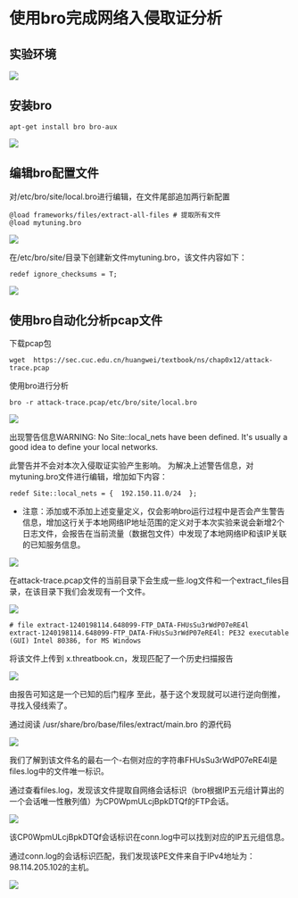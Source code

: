 # 使用bro完成网络入侵取证分析
## 实验环境
![](image/1.png)
## 安装bro

```
apt-get install bro bro-aux
```
![](image/2.png)
## 编辑bro配置文件
对/etc/bro/site/local.bro进行编辑，在文件尾部追加两行新配置
```
@load frameworks/files/extract-all-files # 提取所有文件
@load mytuning.bro
```
![](image/3.png)

在/etc/bro/site/目录下创建新文件mytuning.bro，该文件内容如下：

```
redef ignore_checksums = T;
```
![](image/4.png)

## 使用bro自动化分析pcap文件
下载pcap包

```
wget  https://sec.cuc.edu.cn/huangwei/textbook/ns/chap0x12/attack-trace.pcap
```
使用bro进行分析

```
bro -r attack-trace.pcap/etc/bro/site/local.bro
```
![](images/5.png)

出现警告信息WARNING: No Site::local_nets have been defined. It's usually a good idea to define your local networks.

此警告并不会对本次入侵取证实验产生影响。
为解决上述警告信息，对mytuning.bro文件进行编辑，增加如下内容：

```
redef Site::local_nets = {  192.150.11.0/24  };
```

- 注意：添加或不添加上述变量定义，仅会影响bro运行过程中是否会产生警告信息，增加这行关于本地网络IP地址范围的定义对于本次实验来说会新增2个日志文件，会报告在当前流量（数据包文件）中发现了本地网络IP和该IP关联的已知服务信息。 

![](images/6.png)

在attack-trace.pcap文件的当前目录下会生成一些.log文件和一个extract_files目录，在该目录下我们会发现有一个文件。

![](images/7.png)


```
# file extract-1240198114.648099-FTP_DATA-FHUsSu3rWdP07eRE4l 
extract-1240198114.648099-FTP_DATA-FHUsSu3rWdP07eRE4l: PE32 executable (GUI) Intel 80386, for MS Windows
```

将该文件上传到 x.threatbook.cn，发现匹配了一个历史扫描报告

![](images/8.png)

由报告可知这是一个已知的后门程序
至此，基于这个发现就可以进行逆向倒推，寻找入侵线索了。

通过阅读 /usr/share/bro/base/files/extract/main.bro 的源代码

![](images/9.png)

我们了解到该文件名的最右一个-右侧对应的字符串FHUsSu3rWdP07eRE4l是files.log中的文件唯一标识。

通过查看files.log，发现该文件提取自网络会话标识（bro根据IP五元组计算出的一个会话唯一性散列值）为CP0WpmULcjBpkDTQf的FTP会话。

![](images/10.png)

该CP0WpmULcjBpkDTQf会话标识在conn.log中可以找到对应的IP五元组信息。

通过conn.log的会话标识匹配，我们发现该PE文件来自于IPv4地址为：98.114.205.102的主机。

![](images/11.png)